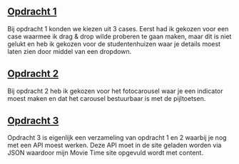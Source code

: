 
## [Opdracht 1](https://evatissink.github.io/Frontend-voor-designers/opdracht%201/)
Bij opdracht 1 konden we kiezen uit 3 cases. Eerst had ik gekozen voor een case waarmee ik drag & drop wilde proberen te gaan maken, maar dit is niet gelukt en heb ik gekozen voor de studentenhuizen waar je details moest laten zien door middel van een dropdown.

## [Opdracht 2](https://evatissink.github.io/Frontend-voor-designers/opdracht%202/)
Bij opdracht 2 heb ik gekozen voor het fotocarousel waar je een indicator moest maken en dat het carousel bestuurbaar is met de pijltoetsen.

## [Opdracht 3](https://evatissink.github.io/Frontend-voor-designers/opdracht%203/)
Opdracht 3 is eigenlijk een verzameling van opdracht 1 en 2 waarbij je nog met een API moest werken. Deze API moet in de site geladen
worden via JSON waardoor mijn Movie Time site opgevuld wordt met content.

